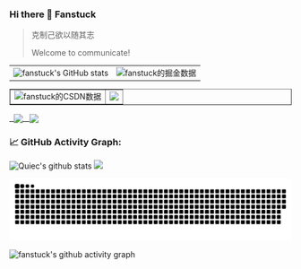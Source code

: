 ### Hi there 👋 Fanstuck

> 克制己欲以随其志
> 
> Welcome to communicate!
<table border=0>
  <tr>
    <td><img src="https://github-readme-stats.vercel.app/api?username=fanstuck&show_icons=true&count_private=true&theme=vue-light&hide_border=true" alt="fanstuck's GitHub stats" style="zoom:100%;" align="left"/></td>
    <td><img src="https://4sdvg7tqbv.us.aircode.run/juejin?uid=3927915182964183&hide_border=true" alt="fanstuck的掘金数据" style="zoom:100%;" align="left"/></td>
  </tr>
</table>

<table border=1>
  <tr>
    <td><img src="https://stats.justsong.cn/api/csdn?id=master_hunter&theme=dark&lang=zh-CN" alt="fanstuck的CSDN数据" style="zoom:100%;" align="left"/></td>
    <td><div align="center"> <img src="https://github-readme-streak-stats.herokuapp.com/?user=yang-tian-hub" style="zoom:100%;" align="left" /> </div></td>
  </tr>
  
</table>
<p>
  <a href="https://github.com/fanstuck/sqlparse-Python">
        <img align="center" src="https://github-readme-stats.vercel.app/api/pin/?username=fanstuck&repo=sqlparse-Python&theme=vue-light" />
  </a>
   <a href="https://github.com/fanstuck/ChatGLM-6B">
        <img align="center" src="https://github-readme-stats.vercel.app/api/pin/?username=fanstuck&repo=ChatGLM-6B&theme=vue-light" />
  </a>
</p>

<!--   GitHub stats graph -->
### 📈 GitHub Activity Graph:
![Quiec's github stats](https://github-readme-stats.vercel.app/api/top-langs/?username=fanstuck&theme=vue-light)
<img src="https://github-readme-streak-stats.herokuapp.com/?user=fanstuck"></img>

![fanstuck's github activity graph](https://raw.githubusercontent.com/Fanstuck/fanstuck/output/github-contribution-grid-snake.svg)

![fanstuck's github activity graph](https://raw.githubusercontent.com/Fanstuck/fanstuck/output/Bottom_down.svg)

